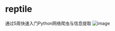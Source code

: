 # reptile
通过5周快速入门Python网络爬虫与信息提取
![image](https://user-images.githubusercontent.com/96372678/235096139-05308bbe-1bea-4c61-9585-eaa476e86ac9.png)
